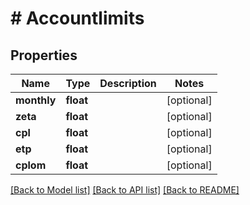 # # Accountlimits

## Properties

Name | Type | Description | Notes
------------ | ------------- | ------------- | -------------
**monthly** | **float** |  | [optional] 
**zeta** | **float** |  | [optional] 
**cpl** | **float** |  | [optional] 
**etp** | **float** |  | [optional] 
**cplom** | **float** |  | [optional] 

[[Back to Model list]](../../README.md#documentation-for-models) [[Back to API list]](../../README.md#documentation-for-api-endpoints) [[Back to README]](../../README.md)


